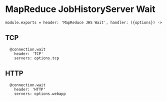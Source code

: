 
# MapReduce JobHistoryServer Wait

    module.exports = header: 'MapReduce JHS Wait', handler: ({options}) ->

## TCP

      @connection.wait
        header: 'TCP'
        servers: options.tcp

## HTTP

      @connection.wait
        header: 'HTTP'
        servers: options.webapp
